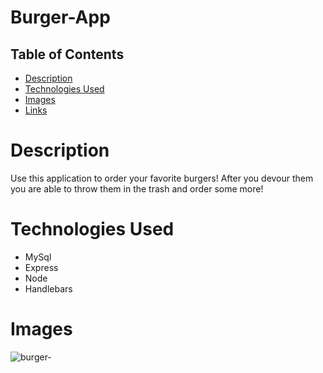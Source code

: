 # Burger-App


## Table of Contents

* [Description](#Description)
* [Technologies Used](#TechnologiesUsed)
* [Images](#Images)
* [Links](#Links)

# Description

Use this application to order your favorite burgers! After you devour them you are able to throw them in the trash and order some more! 

# Technologies Used

* MySql
* Express
* Node
* Handlebars


# Images

![burger-](https://user-images.githubusercontent.com/72056832/104797620-770b8a80-5774-11eb-9cd9-9f2e4f9d308a.png)
